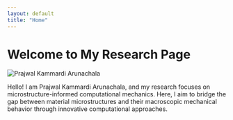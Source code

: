 ```yaml
---
layout: default
title: "Home"
---
```

<h1>Welcome to My Research Page</h1>

<div class="intro">
  <div class="image-container">
    <img src="Photos/Profile.jpg" alt="Prajwal Kammardi Arunachala" class="profile-image">
  </div>
  <div class="text-container">
    <p>
      Hello! I am Prajwal Kammardi Arunachala, and my research focuses on microstructure-informed computational mechanics.
      Here, I aim to bridge the gap between material microstructures and their macroscopic mechanical behavior through innovative computational approaches.
    </p>
  </div>
</div>
